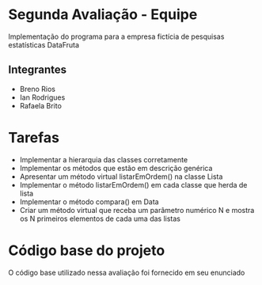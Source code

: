 # Segunda Avaliação - Equipe

Implementação do programa para a empresa fictícia de pesquisas estatísticas DataFruta

## Integrantes

* Breno Rios
* Ian Rodrigues
* Rafaela Brito

# Tarefas

* Implementar a hierarquia das classes corretamente
* Implementar os métodos que estão em descrição genérica
* Apresentar um método virtual listarEmOrdem() na classe Lista
* Implementar o método listarEmOrdem() em cada classe que herda de lista
* Implementar o método compara() em Data
* Criar um método virtual que receba um parâmetro numérico N e mostra os N primeiros elementos de cada uma das listas

# Código base do projeto

O código base utilizado nessa avaliação foi fornecido em seu enunciado
